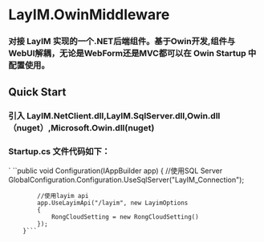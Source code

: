 # LayIM.OwinMiddleware 

### 对接 LayIM 实现的一个.NET后端组件。基于Owin开发,组件与WebUI解耦，无论是WebForm还是MVC都可以在 Owin Startup 中配置使用。

## Quick Start

### 引入 LayIM.NetClient.dll,LayIM.SqlServer.dll,Owin.dll（nuget）,Microsoft.Owin.dll(nuget)

### Startup.cs 文件代码如下：

 ` ``public void Configuration(IAppBuilder app)
        {
            //使用SQL Server
            GlobalConfiguration.Configuration.UseSqlServer("LayIM_Connection");

            //使用layim api 
            app.UseLayimApi("/layim", new LayimOptions
            {
                RongCloudSetting = new RongCloudSetting()
            });
        }```
